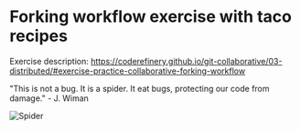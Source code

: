 # Forking workflow exercise with taco recipes

Exercise description: https://coderefinery.github.io/git-collaborative/03-distributed/#exercise-practice-collaborative-forking-workflow

"This is not a bug. It is a spider. It eat bugs, protecting our code from damage." - J. Wiman

![Spider](https://ca-times.brightspotcdn.com/dims4/default/b1cb141/2147483647/strip/true/crop/1440x1082+0+0/resize/840x631!/quality/90/?url=https%3A%2F%2Fcalifornia-times-brightspot.s3.amazonaws.com%2Ff1%2F1d%2F4064c32ef404d5d1ece8af01991b%2Fla-sci-sn-jumping-spider-color-vision-20150518-001)

